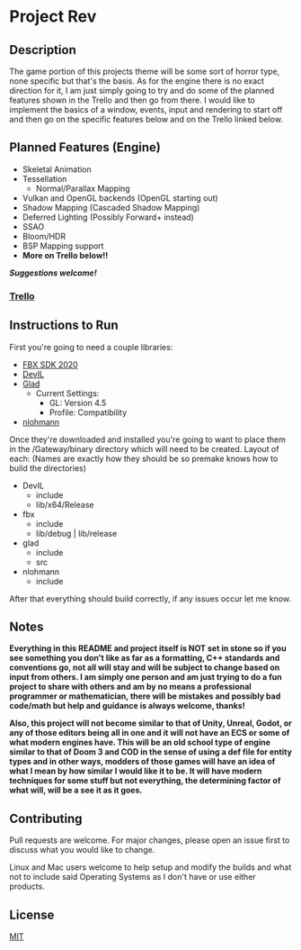 # Project Rev

## Description
The game portion of this projects theme will be some sort of horror type, none specific but that's the basis.
As for the engine there is no exact direction for it, I am just simply going to try and do some of the planned features shown in the Trello and then go from there. I would like to implement the basics of a window, events, input and rendering to start off and then go on the specific features below and on the Trello linked below.

## Planned Features (Engine)
- Skeletal Animation
- Tessellation
    - Normal/Parallax Mapping
- Vulkan and OpenGL backends (OpenGL starting out)
- Shadow Mapping (Cascaded Shadow Mapping)
- Deferred Lighting (Possibly Forward+ instead)
- SSAO
- Bloom/HDR
- BSP Mapping support
- **More on Trello below!!**

**_Suggestions welcome!_**

### [Trello](https://trello.com/b/IBEsloS2/project-rev)

## Instructions to Run
First you're going to need a couple libraries:
- [FBX SDK 2020](https://www.autodesk.com/developer-network/platform-technologies/fbx-sdk-2020-0)
- [DevIL](http://openil.sourceforge.net/download.php)
- [Glad](https://glad.dav1d.de/)
    - Current Settings:
        - GL: Version 4.5
        - Profile: Compatibility
- [nlohmann](https://github.com/nlohmann/json)

Once they're downloaded and installed you're going to want to place them in the /Gateway/binary directory which will need to be created.
Layout of each: (Names are exactly how they should be so premake knows how to build the directories)
- DevIL
    - include
    - lib/x64/Release
- fbx
    - include
    - lib/debug | lib/release
- glad
    - include
    - src
- nlohmann
    - include

After that everything should build correctly, if any issues occur let me know.

## Notes
**Everything in this README and project itself is NOT set in stone so if you see something you don't like as far as a formatting, C++ standards and conventions go, not all will stay and will be subject to change based on input from others. I am simply one person and am just trying to do a fun project to share with others and am by no means a professional programmer or mathematician, there will be mistakes and possibly bad code/math but help and guidance is always welcome, thanks!**

**Also, this project will not become similar to that of Unity, Unreal, Godot, or any of those editors being all in one and it will not have an ECS or some of what modern engines have. This will be an old school type of engine similar to that of Doom 3 and COD in the sense of using a def file for entity types and in other ways, modders of those games will have an idea of what I mean by how similar I would like it to be. It will have modern techniques for some stuff but not everything, the determining factor of what will, will be a see it as it goes.**

## Contributing
Pull requests are welcome. For major changes, please open an issue first to discuss what you would like to change.

Linux and Mac users welcome to help setup and modify the builds and what not to include said Operating Systems as I don't have or use either products.

## License
[MIT](https://choosealicense.com/licenses/mit/)